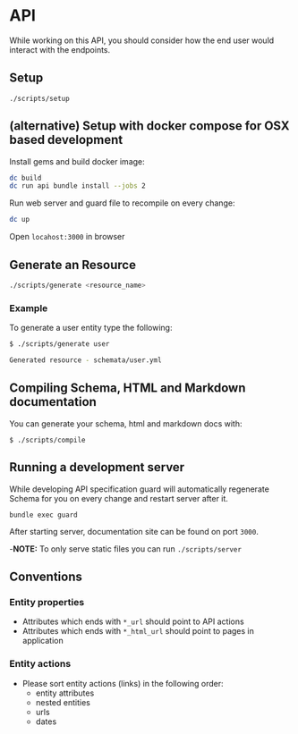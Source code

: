# API

While working on this API, you should consider how the end user would
interact with the endpoints.

## Setup

```
./scripts/setup
```

## (alternative) Setup with docker compose for OSX based development

Install gems and build docker image:

``` sh
dc build
dc run api bundle install --jobs 2
```

Run web server and guard file to recompile on every change:

``` sh
dc up
```

Open `locahost:3000` in browser

## Generate an Resource

``` sh
./scripts/generate <resource_name>
```

### Example

To generate a user entity type the following:

``` sh
$ ./scripts/generate user

Generated resource - schemata/user.yml
```

## Compiling Schema, HTML and Markdown documentation

You can generate your schema, html and markdown docs with:

```
$ ./scripts/compile
```

## Running a development server

While developing API specification guard will automatically regenerate Schema
for you on every change and restart server after it.

```
bundle exec guard
```

After starting server, documentation site can be found on port `3000`.

-**NOTE:** To only serve static files you can run `./scripts/server`

## Conventions

### Entity properties

  - Attributes which ends with `*_url` should point to API actions
  - Attributes which ends with `*_html_url` should point to pages in application

### Entity actions

  - Please sort entity actions (links) in the following order:
    - entity attributes
    - nested entities
    - urls
    - dates
